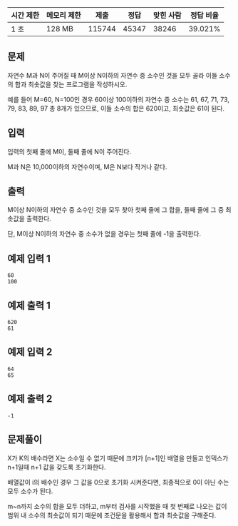 | 시간 제한 | 메모리 제한 | 제출 | 정답 | 맞힌 사람 | 정답 비율 |
| --- | --- | --- | --- | --- | --- |
| 1 초 | 128 MB | 115744 | 45347 | 38246 | 39.021% |

## 문제

자연수 M과 N이 주어질 때 M이상 N이하의 자연수 중 소수인 것을 모두 골라 이들 소수의 합과 최솟값을 찾는 프로그램을 작성하시오.

예를 들어 M=60, N=100인 경우 60이상 100이하의 자연수 중 소수는 61, 67, 71, 73, 79, 83, 89, 97 총 8개가 있으므로, 이들 소수의 합은 620이고, 최솟값은 61이 된다.

## 입력

입력의 첫째 줄에 M이, 둘째 줄에 N이 주어진다.

M과 N은 10,000이하의 자연수이며, M은 N보다 작거나 같다.

## 출력

M이상 N이하의 자연수 중 소수인 것을 모두 찾아 첫째 줄에 그 합을, 둘째 줄에 그 중 최솟값을 출력한다. 

단, M이상 N이하의 자연수 중 소수가 없을 경우는 첫째 줄에 -1을 출력한다.

## 예제 입력 1

```
60
100
```

## 예제 출력 1

```
620
61
```

## 예제 입력 2

```
64
65
```

## 예제 출력 2

```
-1
```

## 문제풀이

X가 K의 배수라면 X는 소수일 수 없기 때문에 크키가 [n+1]인 배열을 만들고 인덱스가 n+1일때 n+1 값을 갖도록 초기화한다.

배열값이 i의 배수인 경우 그 값을 0으로 초기화 시켜준다면, 최종적으로 0이 아닌 수는 모두 소수가 된다.

m~n까지 소수의 합을 모두 더하고, m부터 검사를 시작했을 때 첫 번째로 나오는 값이 범위 내 소수의 최솟값이 되기 때문에 조건문을 활용해서 합과 최솟값을 구해준다.
